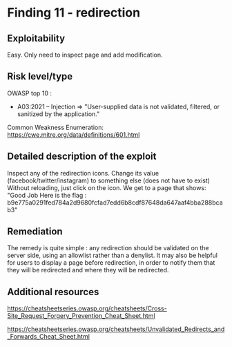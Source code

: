 # Finding 11 - redirection

## Exploitability
Easy. Only need to inspect page and add modification.

## Risk level/type
OWASP top 10 :
- A03:2021 – Injection
	=> "User-supplied data is not validated, filtered, or sanitized by the application."

Common Weakness Enumeration:
https://cwe.mitre.org/data/definitions/601.html

## Detailed description of the exploit
Inspect any of the redirection icons.
Change its value (facebook/twitter/instagram) to something else (does not have to exist)
Without reloading, just click on the icon.
We get to a page that shows:
"Good Job Here is the flag : b9e775a0291fed784a2d9680fcfad7edd6b8cdf87648da647aaf4bba288bcab3"

## Remediation
The remedy is quite simple : any redirection should be validated on the server side, using an allowlist rather than a denylist.
It may also be helpful for users to display a page before redirection, in order to notify them that they will be redirected and where they will be redirected.

## Additional resources
https://cheatsheetseries.owasp.org/cheatsheets/Cross-Site_Request_Forgery_Prevention_Cheat_Sheet.html


https://cheatsheetseries.owasp.org/cheatsheets/Unvalidated_Redirects_and_Forwards_Cheat_Sheet.html

